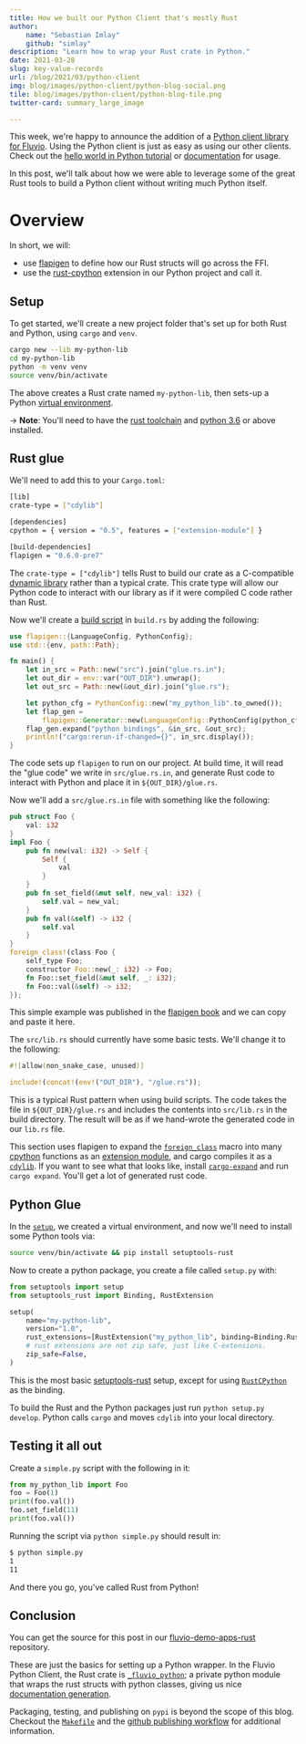 ```yaml
---
title: How we built our Python Client that's mostly Rust
author:
    name: "Sebastian Imlay"
    github: "simlay"
description: "Learn how to wrap your Rust crate in Python."
date: 2021-03-28
slug: key-value-records
url: /blog/2021/03/python-client
img: blog/images/python-client/python-blog-social.png
tile: blog/images/python-client/python-blog-tile.png
twitter-card: summary_large_image

---
```


This week, we're happy to announce the addition of a [Python client library for Fluvio].
Using the Python client is just as easy as using our other clients. Check out the
[hello world in Python tutorial] or [documentation] for usage.

[Python client library for Fluvio]: https://github.com/infinyon/fluvio-client-python
[hello world in Python tutorial]: /tutorials/python/hello-world/
[documentation]: https://infinyon.github.io/fluvio-client-python/fluvio.html

In this post, we'll talk about how we were able to leverage some of the great
Rust tools to build a Python client without writing much Python itself.

# Overview

In short, we will:

- use [flapigen] to define how our Rust structs will go across the FFI.
- use the [rust-cpython] extension in our Python project and call it.

[flapigen]: https://github.com/Dushistov/flapigen-rs
[rust-cpython]: https://github.com/dgrunwald/rust-cpython

## Setup

To get started, we'll create a new project folder that's set up for both
Rust and Python, using `cargo` and `venv`.

```bash
cargo new --lib my-python-lib
cd my-python-lib
python -m venv venv
source venv/bin/activate
```

The above creates a Rust crate named `my-python-lib`, then sets-up a Python
[virtual environment].

-> **Note**: You'll need to have the [rust toolchain] and [python 3.6] or above installed.

[virtual environment]: https://docs.python.org/3/tutorial/venv.html
[rust toolchain]: https://rustup.rs/
[python 3.6]: https://www.python.org/downloads/


## Rust glue

We'll need to add this to your `Cargo.toml`:

```bash
[lib]
crate-type = ["cdylib"]

[dependencies]
cpython = { version = "0.5", features = ["extension-module"] }

[build-dependencies]
flapigen = "0.6.0-pre7"
```

The `crate-type = ["cdylib"]` tells Rust to build our crate as a C-compatible
[dynamic library] rather than a typical crate. This crate type will allow our Python code
to interact with our library as if it were compiled C code rather than Rust.

[dynamic library]: https://en.wikipedia.org/wiki/Dynamic_linker

Now we'll create a [build script] in `build.rs` by adding the following:

```rust
use flapigen::{LanguageConfig, PythonConfig};
use std::{env, path::Path};

fn main() {
    let in_src = Path::new("src").join("glue.rs.in");
    let out_dir = env::var("OUT_DIR").unwrap();
    let out_src = Path::new(&out_dir).join("glue.rs");

    let python_cfg = PythonConfig::new("my_python_lib".to_owned());
    let flap_gen =
        flapigen::Generator::new(LanguageConfig::PythonConfig(python_cfg)).rustfmt_bindings(true);
    flap_gen.expand("python bindings", &in_src, &out_src);
    println!("cargo:rerun-if-changed={}", in_src.display());
}
```

The code sets up `flapigen` to run on our project. At build time,
it will read the "glue code" we write in `src/glue.rs.in`, and generate
Rust code to interact with Python and place it in `${OUT_DIR}/glue.rs`.

Now we'll add a `src/glue.rs.in` file with something like the following:

```rust
pub struct Foo {
    val: i32
}
impl Foo {
    pub fn new(val: i32) -> Self {
        Self {
            val
        }
    }
    pub fn set_field(&mut self, new_val: i32) {
        self.val = new_val;
    }
    pub fn val(&self) -> i32 {
        self.val
    }
}
foreign_class!(class Foo {
    self_type Foo;
    constructor Foo::new(_: i32) -> Foo;
    fn Foo::set_field(&mut self, _: i32);
    fn Foo::val(&self) -> i32;
});
```

This simple example was published in the [flapigen book] and we can copy and paste it here.

[flapigen book]: https://dushistov.github.io/flapigen-rs/foreign-class.html
[build script]: https://doc.rust-lang.org/cargo/reference/build-scripts.html

The `src/lib.rs` should currently have some basic tests. We'll change it to the following:

```rust
#![allow(non_snake_case, unused)]

include!(concat!(env!("OUT_DIR"), "/glue.rs"));
```

This is a typical Rust pattern when using build scripts. The code takes the
file in `${OUT_DIR}/glue.rs` and includes the contents into `src/lib.rs` in the
build directory. The result will be as if we hand-wrote the generated code in
our `lib.rs` file.

This section uses flapigen to expand the [`foreign_class`] macro into many
[cpython] functions as an [extension module], and cargo compiles it as a
[`cdylib`]. If you want to see what that looks like, install [`cargo-expand`]
and run `cargo expand`. You'll get a lot of generated rust code.

[`foreign_class`]: https://dushistov.github.io/flapigen-rs/foreign-class.html
[cpython]: https://github.com/dgrunwald/rust-cpython
[extension module]: https://docs.python.org/3/extending/extending.html
[`cdylib`]: https://doc.rust-lang.org/cargo/reference/cargo-targets.html#library
[`cargo-expand`]: https://crates.io/crates/cargo-expand

## Python Glue

In the [`setup`](#setup), we created a virtual environment, and now we'll need to
install some Python tools via:

```sh
source venv/bin/activate && pip install setuptools-rust
```

Now to create a python package, you create a file called `setup.py` with:

```python
from setuptools import setup
from setuptools_rust import Binding, RustExtension

setup(
    name="my-python-lib",
    version="1.0",
    rust_extensions=[RustExtension("my_python_lib", binding=Binding.RustCPython)],
    # rust extensions are not zip safe, just like C-extensions.
    zip_safe=False,
)
```

This is the most basic [setuptools-rust] setup, except for using
[`RustCPython`] as the binding.

[setuptools-rust]: https://github.com/PyO3/setuptools-rust#setuppy
[`RustCPython`]: https://setuptools-rust.readthedocs.io/en/latest/reference.html#setuptools_rust.Binding

To build the Rust and the Python packages just run `python setup.py develop`.
Python calls `cargo` and moves `cdylib` into your local directory.

## Testing it all out

Create a `simple.py` script with the following in it:

```python
from my_python_lib import Foo
foo = Foo(1)
print(foo.val())
foo.set_field(11)
print(foo.val())
```

Running the script via `python simple.py` should result in:

```bash
$ python simple.py
1
11
```

And there you go, you've called Rust from Python!

## Conclusion

You can get the source for this post in our [fluvio-demo-apps-rust] repository.

[fluvio-demo-apps-rust]: https://github.com/infinyon/fluvio-demo-apps-rust/tree/master/my-python-lib-blog-post

These are just the basics for setting up a Python wrapper. In the Fluvio Python Client, the Rust crate is [`_fluvio_python`]; a private python module that wraps the rust structs with python classes, giving us nice [documentation generation].

[`_fluvio_python`]: https://github.com/infinyon/fluvio-client-python/blob/c6d82d63a001376325d8583c75319c41fd5bfcd5/build.rs#L10
[documentation generation]: https://infinyon.github.io/fluvio-client-python/fluvio.html

Packaging, testing, and publishing on `pypi` is beyond the scope of this blog. Checkout the [`Makefile`] and the [github publishing workflow] for additional information.

[`Makefile`]: https://github.com/infinyon/fluvio-client-python/blob/main/Makefile
[github publishing workflow]: https://github.com/infinyon/fluvio-client-python/blob/main/.github/workflows/publish.yml
